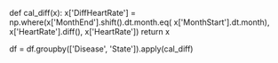 
def cal_diff(x):
    x['DiffHeartRate'] = np.where(x['MonthEnd'].shift().dt.month.eq(
        x['MonthStart'].dt.month), x['HeartRate'].diff(), x['HeartRate'])
    return x


df = df.groupby(['Disease', 'State']).apply(cal_diff)
